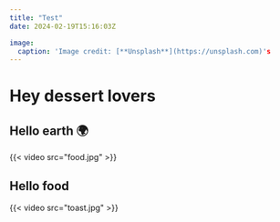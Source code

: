 ```yaml
---
title: "Test"
date: 2024-02-19T15:16:03Z

image:
  caption: 'Image credit: [**Unsplash**](https://unsplash.com)'s
---
```


# Hey dessert lovers

## Hello earth 🌍

{{< video src="food.jpg" >}}

## Hello food 

{{< video src="toast.jpg" >}}
